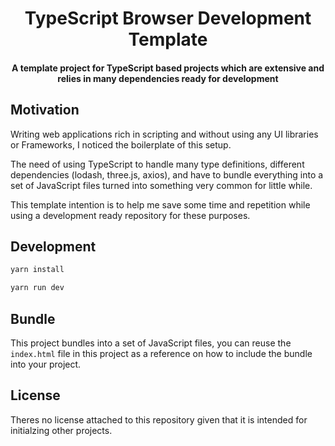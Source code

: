 <div>
  <h1 align="center">TypeScript Browser Development Template</h1>
  <h4 align="center">
    A template project for TypeScript based projects which are extensive and
    relies in many dependencies ready for development
  </h4>
</div>

## Motivation

Writing web applications rich in scripting and without using any UI libraries
or Frameworks, I noticed the boilerplate of this setup.

The need of using TypeScript to handle many type definitions, different
dependencies (lodash, three.js, axios), and have to bundle everything into a
set of JavaScript files turned into something very common for little while.

This template intention is to help me save some time and repetition while
using a development ready repository for these purposes.

## Development

```bash
yarn install
```

```bash
yarn run dev
```

## Bundle

This project bundles into a set of JavaScript files, you can reuse the
`index.html` file in this project as a reference on how to include the bundle
into your project.

## License

Theres no license attached to this repository given that it is intended for
initialzing other projects.
